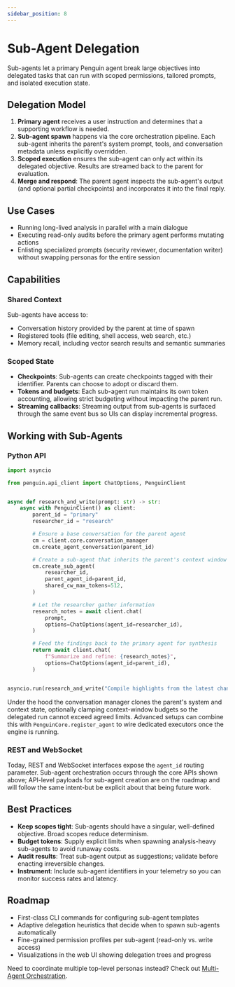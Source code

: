 ```yaml
---
sidebar_position: 8
---
```


# Sub-Agent Delegation

Sub-agents let a primary Penguin agent break large objectives into delegated tasks that can run with scoped permissions, tailored prompts, and isolated execution state.

## Delegation Model

1. **Primary agent** receives a user instruction and determines that a supporting workflow is needed.
2. **Sub-agent spawn** happens via the core orchestration pipeline. Each sub-agent inherits the parent's system prompt, tools, and conversation metadata unless explicitly overridden.
3. **Scoped execution** ensures the sub-agent can only act within its delegated objective. Results are streamed back to the parent for evaluation.
4. **Merge and respond**: The parent agent inspects the sub-agent's output (and optional partial checkpoints) and incorporates it into the final reply.

## Use Cases

- Running long-lived analysis in parallel with a main dialogue
- Executing read-only audits before the primary agent performs mutating actions
- Enlisting specialized prompts (security reviewer, documentation writer) without swapping personas for the entire session

## Capabilities

### Shared Context

Sub-agents have access to:

- Conversation history provided by the parent at time of spawn
- Registered tools (file editing, shell access, web search, etc.)
- Memory recall, including vector search results and semantic summaries

### Scoped State

- **Checkpoints**: Sub-agents can create checkpoints tagged with their identifier. Parents can choose to adopt or discard them.
- **Tokens and budgets**: Each sub-agent run maintains its own token accounting, allowing strict budgeting without impacting the parent run.
- **Streaming callbacks**: Streaming output from sub-agents is surfaced through the same event bus so UIs can display incremental progress.

## Working with Sub-Agents

### Python API

```python
import asyncio

from penguin.api_client import ChatOptions, PenguinClient


async def research_and_write(prompt: str) -> str:
    async with PenguinClient() as client:
        parent_id = "primary"
        researcher_id = "research"

        # Ensure a base conversation for the parent agent
        cm = client.core.conversation_manager
        cm.create_agent_conversation(parent_id)

        # Create a sub-agent that inherits the parent's context window budget
        cm.create_sub_agent(
            researcher_id,
            parent_agent_id=parent_id,
            shared_cw_max_tokens=512,
        )

        # Let the researcher gather information
        research_notes = await client.chat(
            prompt,
            options=ChatOptions(agent_id=researcher_id),
        )

        # Feed the findings back to the primary agent for synthesis
        return await client.chat(
            f"Summarize and refine: {research_notes}",
            options=ChatOptions(agent_id=parent_id),
        )


asyncio.run(research_and_write("Compile highlights from the latest changelog."))
```

Under the hood the conversation manager clones the parent's system and context state, optionally clamping context-window budgets so the delegated run cannot exceed agreed limits. Advanced setups can combine this with `PenguinCore.register_agent` to wire dedicated executors once the engine is running.

### REST and WebSocket

Today, REST and WebSocket interfaces expose the `agent_id` routing parameter. Sub-agent orchestration occurs through the core APIs shown above; API-level payloads for sub-agent creation are on the roadmap and will follow the same intent-but be explicit about that being future work.

## Best Practices

- **Keep scopes tight**: Sub-agents should have a singular, well-defined objective. Broad scopes reduce determinism.
- **Budget tokens**: Supply explicit limits when spawning analysis-heavy sub-agents to avoid runaway costs.
- **Audit results**: Treat sub-agent output as suggestions; validate before enacting irreversible changes.
- **Instrument**: Include sub-agent identifiers in your telemetry so you can monitor success rates and latency.

## Roadmap

- First-class CLI commands for configuring sub-agent templates
- Adaptive delegation heuristics that decide when to spawn sub-agents automatically
- Fine-grained permission profiles per sub-agent (read-only vs. write access)
- Visualizations in the web UI showing delegation trees and progress

Need to coordinate multiple top-level personas instead? Check out [Multi-Agent Orchestration](multi_agents.md).
